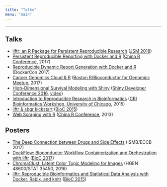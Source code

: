 ```yaml
---
title: "Talks"
menu: "main"
---
```


<div class="mx-0 mx-md-4">
<hr>
</div>

## Talks

- [liftr: an R Package for Persistent Reproducible Research](https://nanx.me/talks/jsm2018-liftr-nanxiao.pdf) ([JSM 2018](https://ww2.amstat.org/meetings/JSM/2018/onlineprogram/ActivityDetails.cfm?SessionID=215482))
- [Persistent Reproducible Reporting with Docker and R](https://nanx.me/talks/chinar2017-liftr-nanxiao.pdf) ([China R Conference](http://china-r.org/bj2017/), 2017)
- [Reproducible Dynamic Report Generation with Docker and R](https://nanx.me/talks/dockercon2017-liftr-nanxiao.pdf) (DockerCon 2017)
- [Cancer Genomics Cloud & R](https://nanx.me/talks/bioc-meetup-cgc-170112.pdf) ([Boston R/Bioconductor for Genomics Meetup](https://www.meetup.com/Boston-R-Bioconductor-for-genomics/events/235580582/), 2017)
- [High-Dimensional Survival Modeling with Shiny](https://nanx.me/talks/shinydevcon2016-lightning-nanxiao.pdf) ([Shiny Developer Conference 2016](https://rstudio.com/resources/shiny-dev-con-2016/), [video](https://rstudio.com/resources/shiny-dev-con/survival-modeling/))
- [Introduction to Reproducible Research in Bioinformatics](https://nanx.me/talks/cri2015-reproducible-research-nanxiao.pdf) ([CRI Bioinformatics Workshop, University of Chicago](http://learn.cri.uchicago.edu/2015-cri-bioinformatics-workshop/), 2015)
- [liftr & sbgr kickstart](https://www.bioconductor.org/help/course-materials/2015/BioC2015/bioc2015-workshop-nanxiao.pdf) ([BioC 2015](https://bioconductor.org/help/course-materials/2015/BioC2015/))
- [Web Scraping with R](https://nanx.me/talks/web-scraping-with-r-nanxiao.pdf) ([China R Conference](https://cos.name/2013/05/6th-china-r-beijing-summary/), 2013)

## Posters

- [The Deep Connection between Drugs and Side Effects](https://nanx.me/posters/deep-drug-adr-poster-iscb.pdf) (ISMB/ECCB 2017)
- [DockFlow: Bioconductor Workflow Containerization and Orchestration with liftr](https://nanx.me/posters/dockflow-poster-bioc2017.pdf) ([BioC 2017](https://bioconductor.org/help/course-materials/2017/BioC2017/))
- [ChromaClust: Latent Color Topic Modeling for Images](https://nanx.me/posters/chromaclust-poster-hg48600.pdf) (HGEN 48600/STAT 35450, 2016)
- [liftr: Reproducible Bioinformatics and Statistical Data Analysis with Docker, Rabix, and knitr](https://nanx.me/posters/liftr-poster-bioc2015.pdf) ([BioC 2015](https://www.bioconductor.org/help/course-materials/2015/BioC2015/))

